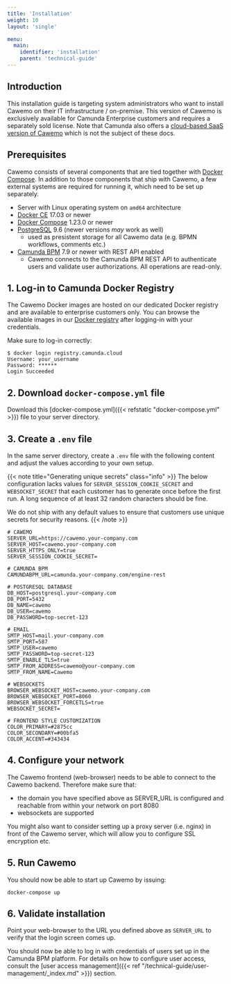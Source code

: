 ```yaml
---
title: 'Installation'
weight: 10
layout: 'single'

menu:
  main:
    identifier: 'installation'
    parent: 'technical-guide'
---
```


## Introduction

This installation guide is targeting system administrators who want to install Cawemo on their IT infrastructure / on-premise. This version of Cawemo is exclusively available for Camunda Enterprise customers and requires a separately sold license. Note that Camunda also offers a [cloud-based SaaS version of Cawemo](https://cawemo.com/) which is not the subject of these docs.

## Prerequisites

Cawemo consists of several components that are tied together with [Docker Compose](https://docs.docker.com/compose/). In addition to those components that ship with Cawemo, a few external systems are required for running it, which need to be set up separately.

- Server with Linux operating system on `amd64` architecture
- [Docker CE](https://docs.docker.com/install/) 17.03 or newer
- [Docker Compose](https://docs.docker.com/compose/) 1.23.0 or newer
- [PostgreSQL](https://www.postgresql.org/) 9.6 (newer versions _may_ work as well)
  - used as presistent storage for all Cawemo data (e.g. BPMN workflows, comments etc.)
- [Camunda BPM](https://camunda.com/) 7.9 or newer with REST API enabled
  - Cawemo connects to the Camunda BPM REST API to authenticate users and validate user authorizations. All operations are read-only.

## 1. Log-in to Camunda Docker Registry

The Cawemo Docker images are hosted on our dedicated Docker registry and are available to enterprise customers only. You can browse the available images in our [Docker registry](https://repository.camunda.cloud/#browse/search/docker) after logging-in with your credentials.

Make sure to log-in correctly:

```
$ docker login registry.camunda.cloud
Username: your_username
Password: ******
Login Succeeded
```

## 2. Download `docker-compose.yml` file

Download this [docker-compose.yml]({{< refstatic "docker-compose.yml" >}}) file to your server directory.

## 3. Create a `.env` file

In the same server directory, create a `.env` file with the following content and adjust the values according to your own setup.

{{< note title="Generating unique secrets" class="info" >}}
The below configuration lacks values for `SERVER_SESSION_COOKIE_SECRET` and `WEBSOCKET_SECRET` that each customer has to generate once before the first run. A long sequence of at least 32 random characters should be fine.

We do not ship with any default values to ensure that customers use unique secrets for security reasons.
{{< /note >}}

```
# CAWEMO
SERVER_URL=https://cawemo.your-company.com
SERVER_HOST=cawemo.your-company.com
SERVER_HTTPS_ONLY=true
SERVER_SESSION_COOKIE_SECRET=

# CAMUNDA BPM
CAMUNDABPM_URL=camunda.your-company.com/engine-rest

# POSTGRESQL DATABASE
DB_HOST=postgresql.your-company.com
DB_PORT=5432
DB_NAME=cawemo
DB_USER=cawemo
DB_PASSWORD=top-secret-123

# EMAIL
SMTP_HOST=mail.your-company.com
SMTP_PORT=587
SMTP_USER=cawemo
SMTP_PASSWORD=top-secret-123
SMTP_ENABLE_TLS=true
SMTP_FROM_ADDRESS=cawemo@your-company.com
SMTP_FROM_NAME=Cawemo

# WEBSOCKETS
BROWSER_WEBSOCKET_HOST=cawemo.your-company.com
BROWSER_WEBSOCKET_PORT=8060
BROWSER_WEBSOCKET_FORCETLS=true
WEBSOCKET_SECRET=

# FRONTEND STYLE CUSTOMIZATION
COLOR_PRIMARY=#2875cc
COLOR_SECONDARY=#00bfa5
COLOR_ACCENT=#343434
```

## 4. Configure your network

The Cawemo frontend (web-browser) needs to be able to connect to the Cawemo backend. Therefore make sure that:

- the domain you have specified above as SERVER_URL is configured and reachable from within your network on port 8080
- websockets are supported

You might also want to consider setting up a proxy server (i.e. nginx) in front of the Cawemo server, which will allow you to configure SSL encryption etc.

## 5. Run Cawemo

You should now be able to start up Cawemo by issuing:

```
docker-compose up
```

## 6. Validate installation

Point your web-browser to the URL you defined above as `SERVER_URL` to verify that the login screen comes up.

You should now be able to log in with credentials of users set up in the Camunda BPM platform. For details on how to configure user access, consult the [user access management]({{< ref "/technical-guide/user-management/_index.md" >}}) section.
